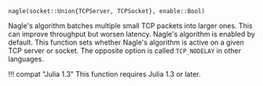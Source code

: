 ```
nagle(socket::Union{TCPServer, TCPSocket}, enable::Bool)
```

Nagle's algorithm batches multiple small TCP packets into larger ones. This can improve throughput but worsen latency. Nagle's algorithm is enabled by default. This function sets whether Nagle's algorithm is active on a given TCP server or socket. The opposite option is called `TCP_NODELAY` in other languages.

!!! compat "Julia 1.3"
    This function requires Julia 1.3 or later.

